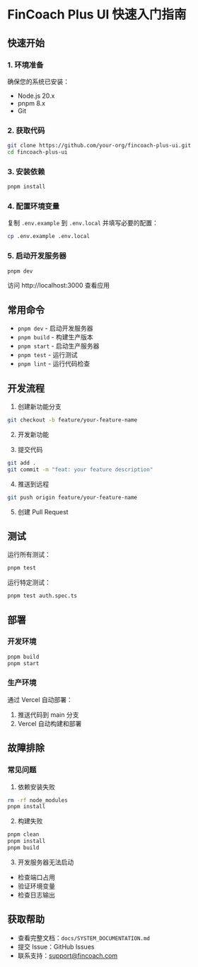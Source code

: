 # FinCoach Plus UI 快速入门指南

## 快速开始

### 1. 环境准备
确保您的系统已安装：
- Node.js 20.x
- pnpm 8.x
- Git

### 2. 获取代码
```bash
git clone https://github.com/your-org/fincoach-plus-ui.git
cd fincoach-plus-ui
```

### 3. 安装依赖
```bash
pnpm install
```

### 4. 配置环境变量
复制 `.env.example` 到 `.env.local` 并填写必要的配置：
```bash
cp .env.example .env.local
```

### 5. 启动开发服务器
```bash
pnpm dev
```

访问 http://localhost:3000 查看应用

## 常用命令

- `pnpm dev` - 启动开发服务器
- `pnpm build` - 构建生产版本
- `pnpm start` - 启动生产服务器
- `pnpm test` - 运行测试
- `pnpm lint` - 运行代码检查

## 开发流程

1. 创建新功能分支
```bash
git checkout -b feature/your-feature-name
```

2. 开发新功能

3. 提交代码
```bash
git add .
git commit -m "feat: your feature description"
```

4. 推送到远程
```bash
git push origin feature/your-feature-name
```

5. 创建 Pull Request

## 测试

运行所有测试：
```bash
pnpm test
```

运行特定测试：
```bash
pnpm test auth.spec.ts
```

## 部署

### 开发环境
```bash
pnpm build
pnpm start
```

### 生产环境
通过 Vercel 自动部署：
1. 推送代码到 main 分支
2. Vercel 自动构建和部署

## 故障排除

### 常见问题

1. 依赖安装失败
```bash
rm -rf node_modules
pnpm install
```

2. 构建失败
```bash
pnpm clean
pnpm install
pnpm build
```

3. 开发服务器无法启动
- 检查端口占用
- 验证环境变量
- 检查日志输出

## 获取帮助

- 查看完整文档：`docs/SYSTEM_DOCUMENTATION.md`
- 提交 Issue：GitHub Issues
- 联系支持：support@fincoach.com 
